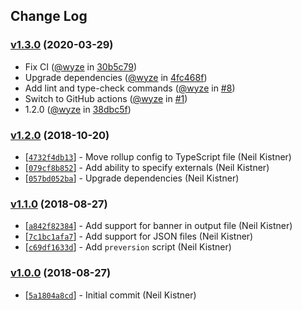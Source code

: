 ## Change Log

### [v1.3.0](https://github.com/wyze/rio/releases/tag/v1.3.0) (2020-03-29)

* Fix CI ([@wyze](https://github.com/wyze) in [30b5c79](https://github.com/wyze/rio/commit/30b5c79))
* Upgrade dependencies ([@wyze](https://github.com/wyze) in [4fc468f](https://github.com/wyze/rio/commit/4fc468f))
* Add lint and type-check commands ([@wyze](https://github.com/wyze) in [#8](https://github.com/wyze/rio/pull/8))
* Switch to GitHub actions ([@wyze](https://github.com/wyze) in [#1](https://github.com/wyze/rio/pull/1))
* 1.2.0 ([@wyze](https://github.com/wyze) in [38dbc5f](https://github.com/wyze/rio/commit/38dbc5f))

### [v1.2.0](https://github.com/wyze/rio/releases/tag/v1.2.0) (2018-10-20)

* [[`4732f4db13`](https://github.com/wyze/rio/commit/4732f4db13)] - Move rollup config to TypeScript file (Neil Kistner)
* [[`079cf8b852`](https://github.com/wyze/rio/commit/079cf8b852)] - Add ability to specify externals (Neil Kistner)
* [[`057bd052ba`](https://github.com/wyze/rio/commit/057bd052ba)] - Upgrade dependencies (Neil Kistner)

### [v1.1.0](https://github.com/wyze/rio/releases/tag/v1.1.0) (2018-08-27)

* [[`a842f82384`](https://github.com/wyze/rio/commit/a842f82384)] - Add support for banner in output file (Neil Kistner)
* [[`7c1bc1afa7`](https://github.com/wyze/rio/commit/7c1bc1afa7)] - Add support for JSON files (Neil Kistner)
* [[`c69df1633d`](https://github.com/wyze/rio/commit/c69df1633d)] - Add `preversion` script (Neil Kistner)

### [v1.0.0](https://github.com/wyze/rio/releases/tag/v1.0.0) (2018-08-27)

* [[`5a1804a8cd`](https://github.com/wyze/rio/commit/5a1804a8cd)] - Initial commit (Neil Kistner)
